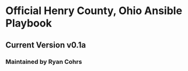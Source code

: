 # Official Henry County, Ohio Ansible Playbook
## Current Version v0.1a
### Maintained by Ryan Cohrs